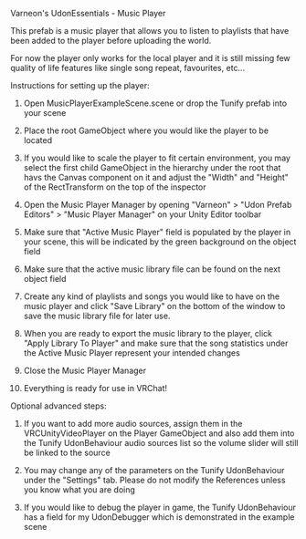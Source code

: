 Varneon's UdonEssentials - Music Player

This prefab is a music player that allows you to listen to playlists that have been added to the player before uploading the world.

For now the player only works for the local player and it is still missing few quality of life features like single song repeat, favourites, etc...


Instructions for setting up the player:

1) Open MusicPlayerExampleScene.scene or drop the Tunify prefab into your scene

2) Place the root GameObject where you would like the player to be located

3) If you would like to scale the player to fit certain environment, you may select the first child GameObject in the hierarchy under the root that havs the Canvas component on it and adjust the "Width" and "Height" of the RectTransform on the top of the inspector

4) Open the Music Player Manager by opening "Varneon" > "Udon Prefab Editors" > "Music Player Manager" on your Unity Editor toolbar

5) Make sure that "Active Music Player" field is populated by the player in your scene, this will be indicated by the green background on the object field

6) Make sure that the active music library file can be found on the next object field

7) Create any kind of playlists and songs you would like to have on the music player and click "Save Library" on the bottom of the window to save the music library file for later use.

8) When you are ready to export the music library to the player, click "Apply Library To Player" and make sure that the song statistics under the Active Music Player represent your intended changes

9) Close the Music Player Manager

10) Everything is ready for use in VRChat!


Optional advanced steps:

1) If you want to add more audio sources, assign them in the VRCUnityVideoPlayer on the Player GameObject and also add them into the Tunify UdonBehaviour audio sources list so the volume slider will still be linked to the source

2) You may change any of the parameters on the Tunify UdonBehaviour under the "Settings" tab. Please do not modify the References unless you know what you are doing

3) If you would like to debug the player in game, the Tunify UdonBehaviour has a field for my UdonDebugger which is demonstrated in the example scene